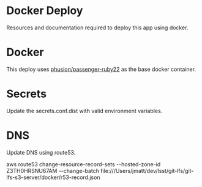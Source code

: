 Docker Deploy
=============

Resources and documentation required to deploy this app using docker.

# Docker #

This deploy uses [phusion/passenger-ruby22](https://hub.docker.com/r/phusion/passenger-ruby22/) as the base docker container.

# Secrets #

Update the secrets.conf.dist with valid environment variables.

# DNS #

Update DNS using route53.

aws route53 change-resource-record-sets --hosted-zone-id Z3TH0HRSNU67AM --change-batch file:///Users/jmatt/dev/lsst/git-lfs/git-lfs-s3-server/docker/r53-record.json 


